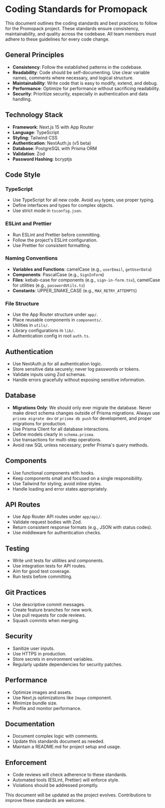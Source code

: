 # Coding Standards for Promopack

This document outlines the coding standards and best practices to follow for the Promopack project. These standards ensure consistency, maintainability, and quality across the codebase. All team members must adhere to these guidelines for every code change.

## General Principles

- **Consistency**: Follow the established patterns in the codebase.
- **Readability**: Code should be self-documenting. Use clear variable names, comments where necessary, and logical structure.
- **Maintainability**: Write code that is easy to modify, extend, and debug.
- **Performance**: Optimize for performance without sacrificing readability.
- **Security**: Prioritize security, especially in authentication and data handling.

## Technology Stack

- **Framework**: Next.js 15 with App Router
- **Language**: TypeScript
- **Styling**: Tailwind CSS
- **Authentication**: NextAuth.js (v5 beta)
- **Database**: PostgreSQL with Prisma ORM
- **Validation**: Zod
- **Password Hashing**: bcryptjs

## Code Style

### TypeScript

- Use TypeScript for all new code. Avoid `any` types; use proper typing.
- Define interfaces and types for complex objects.
- Use strict mode in `tsconfig.json`.

### ESLint and Prettier

- Run ESLint and Prettier before committing.
- Follow the project's ESLint configuration.
- Use Prettier for consistent formatting.

### Naming Conventions

- **Variables and Functions**: camelCase (e.g., `userEmail`, `getUserData`)
- **Components**: PascalCase (e.g., `SignInForm`)
- **Files**: kebab-case for components (e.g., `sign-in-form.tsx`), camelCase for utilities (e.g., `passwordUtils.ts`)
- **Constants**: UPPER_SNAKE_CASE (e.g., `MAX_RETRY_ATTEMPTS`)

### File Structure

- Use the App Router structure under `app/`.
- Place reusable components in `components/`.
- Utilities in `utils/`.
- Library configurations in `lib/`.
- Authentication config in root `auth.ts`.

## Authentication

- Use NextAuth.js for all authentication logic.
- Store sensitive data securely; never log passwords or tokens.
- Validate inputs using Zod schemas.
- Handle errors gracefully without exposing sensitive information.

## Database

- **Migrations Only**: We should only ever migrate the database. Never make direct schema changes outside of Prisma migrations. Always use `prisma migrate dev` or `prisma db push` for development, and proper migrations for production.
- Use Prisma Client for all database interactions.
- Define models clearly in `schema.prisma`.
- Use transactions for multi-step operations.
- Avoid raw SQL unless necessary; prefer Prisma's query methods.

## Components

- Use functional components with hooks.
- Keep components small and focused on a single responsibility.
- Use Tailwind for styling; avoid inline styles.
- Handle loading and error states appropriately.

## API Routes

- Use App Router API routes under `app/api/`.
- Validate request bodies with Zod.
- Return consistent response formats (e.g., JSON with status codes).
- Use middleware for authentication checks.

## Testing

- Write unit tests for utilities and components.
- Use integration tests for API routes.
- Aim for good test coverage.
- Run tests before committing.

## Git Practices

- Use descriptive commit messages.
- Create feature branches for new work.
- Use pull requests for code reviews.
- Squash commits when merging.

## Security

- Sanitize user inputs.
- Use HTTPS in production.
- Store secrets in environment variables.
- Regularly update dependencies for security patches.

## Performance

- Optimize images and assets.
- Use Next.js optimizations like `Image` component.
- Minimize bundle size.
- Profile and monitor performance.

## Documentation

- Document complex logic with comments.
- Update this standards document as needed.
- Maintain a README.md for project setup and usage.

## Enforcement

- Code reviews will check adherence to these standards.
- Automated tools (ESLint, Prettier) will enforce style.
- Violations should be addressed promptly.

This document will be updated as the project evolves. Contributions to improve these standards are welcome.